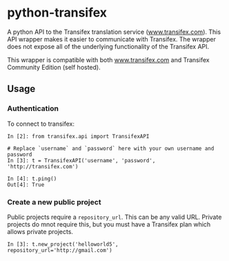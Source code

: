 # python-transifex
A python API to the Transifex translation service (www.transifex.com). This API wrapper makes it easier to communicate with Transifex. The wrapper does not expose all of the underlying functionality of the Transifex API.

This wrapper is compatible with both www.transifex.com and Transifex Community Edition (self hosted).

## Usage

### Authentication
To connect to transifex:

    In [2]: from transifex.api import TransifexAPI
    
    # Replace `username` and `password` here with your own username and password
    In [3]: t = TransifexAPI('username', 'password', 'http://transifex.com')
    
    In [4]: t.ping()
    Out[4]: True

### Create a new public project

Public projects require a `repository_url`. This can be any valid URL. 
Private projects do mnot require this, but you must have a Transifex plan 
which allows private projects.

    In [3]: t.new_project('helloworld5', repository_url='http://gmail.com')

